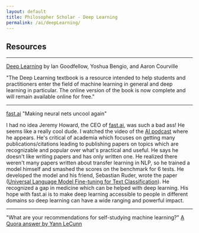 ```yaml
---
layout: default
title: Philosopher Scholar - Deep Learning
permalink: /ai/deepLearning/
---
```




## Resources

---

[Deep Learning](https://www.deeplearningbook.org/) by Ian Goodfellow, Yoshua Bengio, and Aaron Courville

"The Deep Learning textbook is a resource intended to help students and practitioners enter the field of machine learning in general and deep learning in particular. The online version of the book is now complete and will remain available online for free."

---

[fast.ai](https://www.fast.ai/) "Making neural nets uncool again"

I had no idea Jeremy Howard, the CEO of [fast.ai](https://www.fast.ai/), was such a bad ass! He seems like a really cool dude. I watched the video of the [AI podcast](https://www.youtube.com/watch?v=J6XcP4JOHmk&list=PLrAXtmErZgOdP_8GztsuKi9nrraNbKKp4&index=10&t=5593s) where he appears. He's critical of academia which focuses on getting many publications/citations leading to publishing papers on topics which are recognizable and popular over what's practical and useful. He says he doesn't like writing papers and has only written one. He realized there weren't many papers written about transfer learning in NLP, so he trained a model himself and smashed the scores on the benchmark for 6 tests. He developed the model and his friend, Sebastian Ruder, wrote the paper ([Universal Language Model Fine-tuning for Text Classification](https://arxiv.org/abs/1801.06146)). He recognized a gap in medicine which can be helped with deep learning. His hope with fast.ai is to make deep learning accessible to people in different domains so deep learning can have a wide ranging and powerful impact.

---

"What are your recommendations for self-studying machine learning?"
[A Quora answer by Yann LeCunn](https://qr.ae/TWCENQ)
